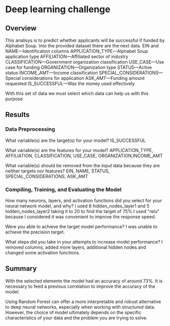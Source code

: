 # Deep learning challenge


## Overview 
This analisys is to predict whether applicants will be successful if funded by Alphabet Soup.
Into the provided dataset there are the next data.
EIN and NAME—Identification columns
APPLICATION_TYPE—Alphabet Soup application type
AFFILIATION—Affiliated sector of industry
CLASSIFICATION—Government organization classification
USE_CASE—Use case for funding
ORGANIZATION—Organization type
STATUS—Active status
INCOME_AMT—Income classification
SPECIAL_CONSIDERATIONS—Special considerations for application
ASK_AMT—Funding amount requested
IS_SUCCESSFUL—Was the money used effectively


With this set of data we must select which data can help us with this purpose


## Results

### Data Preprocessing

What variable(s) are the target(s) for your model? 
 IS_SUCCESSFUL

What variable(s) are the features for your model?
 APPLICATION_TYPE, AFFILIATION, CLASSIFICATION, USE_CASE, ORGANIZATION,INCOME_AMT

What variable(s) should be removed from the input data because they are neither targets nor features?
 EIN, NAME, STATUS, SPECIAL_CONSIDERATIONS, ASK_AMT

### Compiling, Training, and Evaluating the Model

How many neurons, layers, and activation functions did you select for your neural network model, and why?
I used 8 hidden_nodes_layer1 and 5 hidden_nodes_layer2 taking it to 20 to find the target of 75% I used "relu" because I considered it was convenient to improve the response speed.

Were you able to achieve the target model performance?
I was unable to achieve the precision target.

What steps did you take in your attempts to increase model performance?
I removed columns, added more layers, additional hidden nodes and changed some activation functions.


## Summary

With the selected elements the model had an accuracy of around 73%. It is necessary to feed a previous correlation to improve the accuracy of the model.

Using Random Forest can offer a more interpretable and robust alternative to deep neural networks, especially when working with structured data. However, the choice of model ultimately depends on the specific characteristics of your data and the problem you are trying to solve.
